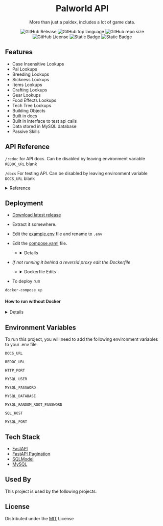 <div align="center"><h1>Palworld API</h1>

More than just a paldex, includes a lot of game data.  

![GitHub Release](https://img.shields.io/github/v/release/stolenvw/pyPalworldAPI)
![GitHub top language](https://img.shields.io/github/languages/top/stolenvw/pyPalworldAPI)
![GitHub repo size](https://img.shields.io/github/repo-size/stolenvw/pyPalworldAPI)
![GitHub License](https://img.shields.io/github/license/stolenvw/pyPalworldAPI)
![Static Badge](https://img.shields.io/badge/3.10.12-gray?logo=python&label=Python&labelColor=gray&color=purple)
![Static Badge](https://img.shields.io/badge/v0.1.5.1-gray?label=Game%20Data&labelColor=gray&color=blue)
</div>

## Features

- Case Insensitive Lookups
- Pal Lookups
- Breeding Lookups
- Sickness Lookups
- Items Lookups
- Crafting Lookups
- Gear Lookups
- Food Effects Lookups
- Tech Tree Lookups
- Building Objects
- Built in docs
- Built in interface to test api calls
- Data stored in MySQL database
- Passive Skills

## API Reference

`/redoc` for API docs.  Can be disabled by leaving environment variable `REDOC_URL` blank

`/docs` For testing API. Can be disabled by leaving environment variable `DOCS_URL` blank

<details>
  <summary>Reference</summary>

#### Get Pal(s), use one of the following parameters. Ex. `/pals/?name=lamball`,  `/pals/?name=lamball&page=1&size=20`

```http
  GET /pals/?
```

| Parameter | Type     | Description                |
| :-------- | :------- | :------------------------- |
| | One Of | |
| `name` | `string` | Pal name |
| `dexkey` | `string` | Paldex string. Ex.`012B` |
| `type` | `string` | Pal type |
| `suitability` | `string` | Pal work type |
| `drop` | `string` | Item |
| `skill` | `string` | Pal skill |
| `nocturnal` | `bool` | If true returns night pals, false returns day pal |
| | Can be used with above parameters. | |
| `page` | `int` | Page number to return |
| ` size` | `int` | How many to return per page. Default:`50` Max:`200` |

#### Get Boss Pal(s), use one of the following parameters. Ex. `/bosspals/?name=Mammorest`,  `/bosspals/?name=Mammorest&page=1&size=20`

```http
  GET /bosspals/?
```

| Parameter | Type     | Description                |
| :-------- | :------- | :------------------------- |
| | One Of | |
| `name` | `string` | Pal name |
| `type` | `string` | Pal type |
| `suitability` | `string` | Pal work type |
| | Can be used with above parameters. | |
| `page` | `int` | Page number to return |
| ` size` | `int` | How many to return per page. Default:`50` Max:`200` |

#### Get breeding. Ex. `/breeding/?name=Anubis`,  `/breeding/?name=Anubis&page=1&size=20`

```http
  GET /breeding/?
```

| Parameter | Type     | Description                |
| :-------- | :------- | :------------------------- |
| `name` | `string` | Pal you want get egg of |
| | Can be used with above parameters. | |
| `page` | `int` | Page number to return |
| ` size` | `int` | How many to return per page. Default:`50` Max:`200` |

#### Get sickness. Ex. `/sickness/?name=ulcer`,  `/sickness/?name=ulcer&page=1&size=20`

```http
  GET /sickness/?
```

| Parameter | Type     | Description                |
| :-------- | :------- | :------------------------- |
| `name` | `string` | Sickness |
| | Can be used with above parameters. | |
| `page` | `int` | Page number to return |
| ` size` | `int` | How many to return per page. Default:`50` Max:`200` |

#### Get items, use one of the following parameters. Ex. `/items/?name=arrow`,  `/items/?name=Arrow&page=1&size=20`

```http
  GET /items/?
```

| Parameter | Type     | Description                |
| :-------- | :------- | :------------------------- |
| | One Of | |
| `name` | `string` | Item name |
| `type` | `string` | Item type |
| `suitability` | `string` | Pal work type |
| | Can be used with above parameters. | |
| `page` | `int` | Page number to return |
| ` size` | `int` | How many to return per page. Default:`50` Max:`200` |

#### Get crafting, use one of the following parameters. Ex. `/crafting/?name=arrow`,  `/crafting/?name=Arrow&page=1&size=20`

```http
  GET /crafting/?
```

| Parameter | Type     | Description                |
| :-------- | :------- | :------------------------- |
| `name` | `string` | Item name to get recipe info for|
| | Can be used with above parameters. | |
| `page` | `int` | Page number to return |
| ` size` | `int` | How many to return per page. Default:`50` Max:`200` |

#### Get gear, use one of the following parameters. Ex. `/gear/?name=cloth%20outfit`,  `?name=cloth%20outfit&page=1&size=20`

```http
  GET /gear/?
```

| Parameter | Type     | Description                |
| :-------- | :------- | :------------------------- |
| `name` | `string` | Gear to lookup |
| | Can be used with above parameters. | |
| `page` | `int` | Page number to return |
| ` size` | `int` | How many to return per page. Default:`50` Max:`200` |

#### Get foodeffect, use one of the following parameters. Ex. `/foodeffect/?name=salad`,  `?foodeffect=salad&page=1&size=20`

```http
  GET /foodeffect/?
```

| Parameter | Type     | Description                |
| :-------- | :------- | :------------------------- |
| `name` | `string` | Food item |
| | Can be used with above parameters. | |
| `page` | `int` | Page number to return |
| ` size` | `int` | How many to return per page. Default:`50` Max:`200` |

#### Get tech, use one of the following parameters. Ex. `/tech/?name=Nail`,  `/tech/?name=Nail&page=1&size=20`

```http
  GET /tech/?
```

| Parameter | Type     | Description                |
| :-------- | :------- | :------------------------- |
| | One Of | |
| `name` | `string` | Tech tree item |
| `level` | `int` | Tech tree level |
| | Can be used with above parameters. | |
| `page` | `int` | Page number to return |
| ` size` | `int` | How many to return per page. Default:`50` Max:`200` |

#### Get build, use one of the following parameters. Ex. `/build/?name=Campfire`,  `/build/?name=Campfire&page=1&size=20`

```http
  GET /build/?
```

| Parameter | Type     | Description                |
| :-------- | :------- | :------------------------- |
| | One Of | |
| `name` | `string` | Building Object |
| `category` | `string` | Tech tree level |
| | Can be used with above parameters. | |
| `page` | `int` | Page number to return |
| ` size` | `int` | How many to return per page. Default:`50` Max:`200` |

#### Get passive, use one of the following parameters. Ex. `/passive/?name=Brave`,  `?passive=Brave&page=1&size=20`

```http
  GET /passive/?
```

| Parameter | Type     | Description                |
| :-------- | :------- | :------------------------- |
| `name` | `string` | Passive skill |
| | Can be used with above parameters. | |
| `page` | `int` | Page number to return |
| ` size` | `int` | How many to return per page. Default:`50` Max:`200` |

</details>

## Deployment

- [Download latest release](https://github.com/stolenvw/pyPalworldAPI/releases/latest)

- Extract it somewhere.

- Edit the [example.env](example.env) file and rename to `.env`

- Edit the [compose.yaml](compose.yaml) file.

  - <details>

      Uncomment

      ```
      #ports:
        #  - ${HTTP_PORT}:${HTTP_PORT}
      ```

    </details>

- _If not running it behind a reversid proxy edit the Dockerfile_

  - <details>
      <summary>Dockerfile Edits</summary>

      Uncommont this line `# CMD ["sh", "-c", "uvicorn mainapi:app --host 0.0.0.0 --port $HTTP_PORT"]`  
      and commont this line `CMD ["sh", "-c", "uvicorn mainapi:app --host 0.0.0.0 --port $HTTP_PORT --proxy-headers     --forwarded-allow-ips='*'"]`
    </details>

- To deploy run

```bash
docker-compose up
```

#### How to run without Docker

<details>

  _You will need your own MySQL server_

  - Do steps 1 through 3 above.

  - Recommended: Setup a Python virtual environment

  - Install Python requirements.

    ```bash
      pip install -r requirements.txt
    ```

  - Import the [PalAPI.sql](mysqldb/PalAPI.sql) data from the mysqldb folder into your MySQL server.

  - If not using a reverse proxy run from in the api folder.

    ```bash
      uvicorn mainapi:app --host 0.0.0.0 --port 8000
    ```

  - With a reverse proxy run from in the api folder

    ```bash
      uvicorn mainapi:app --host 0.0.0.0 --port 8000 --proxy-headers --forwarded-allow-ips='*'
    ```

</details>


## Environment Variables

To run this project, you will need to add the following environment variables to your .env file

`DOCS_URL`

`REDOC_URL`

`HTTP_PORT`

`MYSQL_USER`

`MYSQL_PASSWORD`

`MYSQL_DATABASE`

`MYSQL_RANDOM_ROOT_PASSWORD`

`SQL_HOST`

`MYSQL_PORT`

## Tech Stack

- [FastAPI](https://fastapi.tiangolo.com/)
- [FastAPI Pagination](https://uriyyo-fastapi-pagination.netlify.app/)
- [SQLModel](https://sqlmodel.tiangolo.com/)
- [MySQL](https://www.mysql.com/)

## Used By

This project is used by the following projects:

## License

Distributed under the [MIT](https://choosealicense.com/licenses/mit/) License